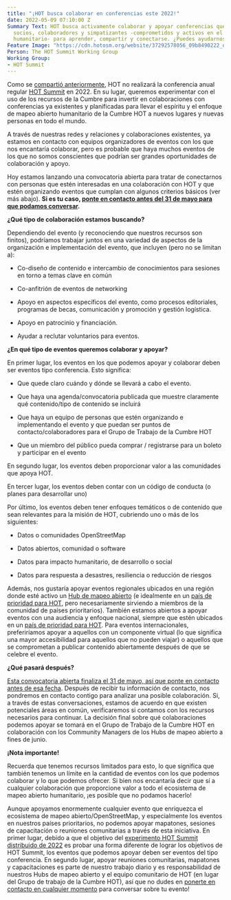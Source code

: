 ```yaml
---
title: "¡HOT busca colaborar en conferencias este 2022!"
date: 2022-05-09 07:10:00 Z
Summary Text: HOT busca activamente colaborar y apoyar conferencias que reúnan a comunidades,
  socios, colaboradores y simpatizantes -comprometidos y activos en el mapeo abierto
  humanitario- para aprender, compartir y conectarse. ¿Puedes ayudarnos?
Feature Image: "https://cdn.hotosm.org/website/37292578056_09b8490222_o.jpg"
Person: The HOT Summit Working Group
Working Group:
- HOT Summit
---
```


Como se [compartió anteriormente](https://www.hotosm.org/updates/hot-summit-un-nuevo-y-emocionante-enfoque-para-2022-y-2023/), HOT no realizará la conferencia anual regular [HOT Summit](https://summit.hotosm.org/) en 2022. En su lugar, queremos experimentar con el uso de los recursos de la Cumbre para invertir en colaboraciones con conferencias ya existentes y planificadas para llevar el espíritu y el enfoque de mapeo abierto humanitario de la Cumbre HOT a nuevos lugares y nuevas personas en todo el mundo.

A través de nuestras redes y relaciones y colaboraciones existentes, ya estamos en contacto con equipos organizadores de eventos con los que nos encantaría colaborar, pero es probable que haya muchos eventos de los que no somos conscientes que podrían ser grandes oportunidades de colaboración y apoyo.

Hoy estamos lanzando una convocatoria abierta para tratar de conectarnos con personas que estén interesadas en una colaboración con HOT y que estén organizando eventos que cumplan con algunos criterios básicos (ver más abajo). **Si es tu caso, [ponte en contacto antes del 31 de mayo para que podamos conversar](https://forms.gle/ton53h4gUD5VTqQC9).**

**¿Qué tipo de colaboración estamos buscando?**

Dependiendo del evento (y reconociendo que nuestros recursos son finitos), podríamos trabajar juntos en una variedad de aspectos de la organización e implementación del evento, que incluyen (pero no se limitan a):

* Co-diseño de contenido e intercambio de conocimientos para sesiones en torno a temas clave en común

* Co-anfitrión de eventos de networking

* Apoyo en aspectos específicos del evento, como procesos editoriales, programas de becas, comunicación y promoción y gestión logística.

* Apoyo en patrocinio y financiación.

* Ayudar a reclutar voluntarios para eventos.

**¿En qué tipo de eventos queremos colaborar y apoyar?**

En primer lugar, los eventos en los que podemos apoyar y colaborar deben ser eventos tipo conferencia. Esto significa:

* Que quede claro cuándo y dónde se llevará a cabo el evento.

* Que haya una agenda/convocatoria publicada que muestre claramente qué contenido/tipo de contenido se incluirá

* Que haya un equipo de personas que estén organizando e implementando el evento y que puedan ser puntos de contacto/colaboradores para el Grupo de Trabajo de la Cumbre HOT

* Que un miembro del público pueda comprar / registrarse para un boleto y participar en el evento

En segundo lugar, los eventos deben proporcionar valor a las comunidades que apoya HOT.

En tercer lugar, los eventos deben contar con un código de conducta (o planes para desarrollar uno)

Por último, los eventos deben tener enfoques temáticos o de contenido que sean relevantes para la misión de HOT, cubriendo uno o más de los siguientes:

* Datos o comunidades OpenStreetMap

* Datos abiertos, comunidad o software

* Datos para impacto humanitario, de desarrollo o social

* Datos para respuesta a desastres, resiliencia o reducción de riesgos

Además, nos gustaría apoyar eventos regionales ubicados en una región donde esté activo un [Hub de mapeo abierto](https://www.hotosm.org/hubs/) (e idealmente en un [país de prioridad para HOT](https://wiki.openstreetmap.org/wiki/Humanitarian_OSM_Team/Priority_countries), pero necesariamente sirviendo a miembros de la comunidad de países prioritarios). También estamos abiertos a apoyar eventos con una audiencia y enfoque nacional, siempre que estén ubicados en un [país de prioridad para HOT](https://wiki.openstreetmap.org/wiki/Humanitarian_OSM_Team/Priority_countries). Para eventos internacionales, preferiríamos apoyar a aquellos con un componente virtual (lo que significa una mayor accesibilidad para aquellos que no pueden viajar) o aquellos que se comprometan a publicar contenido abiertamente después de que se celebre el evento.

**¿Qué pasará después?**

[Esta convocatoria abierta finaliza el 31 de mayo, así que ponte en contacto antes de esa fecha](https://forms.gle/ton53h4gUD5VTqQC9). Después de recibir tu información de contacto, nos pondremos en contacto contigo para analizar una posible colaboración. Si, a través de estas conversaciones, estamos de acuerdo en que existen potenciales áreas en común, verificaremos si contamos con los recursos necesarios para continuar. La decisión final sobre qué colaboraciones podemos apoyar se tomará en el Grupo de Trabajo de la Cumbre HOT en colaboración con los Community Managers de los Hubs de mapeo abierto a fines de junio.

**¡Nota importante!**

Recuerda que tenemos recursos limitados para esto, lo que significa que también tenemos un límite en la cantidad de eventos con los que podemos colaborar y lo que podemos ofrecer. Si bien nos encantaría decir que sí a cualquier colaboración que proporcione valor a todo el ecosistema de mapeo abierto humanitario, ¡es posible que no podamos hacerlo!

Aunque apoyamos enormemente cualquier evento que enriquezca el ecosistema de mapeo abierto/OpenStreetMap, y especialmente los eventos en nuestros países prioritarios, no podemos apoyar mapatones, sesiones de capacitación o reuniones comunitarias a través de esta iniciativa. En primer lugar, debido a que el objetivo del [experimento HOT Summit distribuido de 2022](https://www.hotosm.org/updates/hot-summit-un-nuevo-y-emocionante-enfoque-para-2022-y-2023/) es probar una forma diferente de lograr los objetivos de HOT Summit, los eventos que podemos apoyar deben ser eventos del tipo conferencia. En segundo lugar, apoyar reuniones comunitarias, mapatones y capacitaciones es parte de nuestro trabajo diario y es responsabilidad de nuestros Hubs de mapeo abierto y el equipo comunitario de HOT (en lugar del Grupo de trabajo de la Cumbre HOT), así que no dudes en [ponerte en contacto en cualquier momento](https://www.hotosm.org/contact) para conversar sobre tu evento!